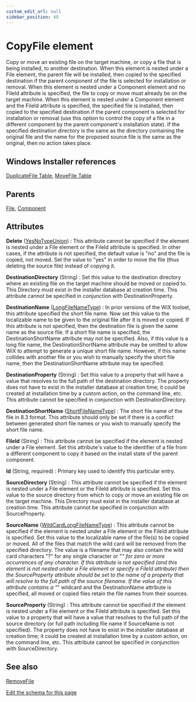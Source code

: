 ```yaml
---
custom_edit_url: null
sidebar_position: 49
---
```

# CopyFile element
Copy or move an existing file on the target machine, or copy a file that is being installed, to another destination. When this element is nested under a File element, the parent file will be installed, then copied to the specified destination if the parent component of the file is selected for installation or removal. When this element is nested under a Component element and no FileId attribute is specified, the file to copy or move must already be on the target machine. When this element is nested under a Component element and the FileId attribute is specified, the specified file is installed, then copied to the specified destination if the parent component is selected for installation or removal (use this option to control the copy of a file in a different component by the parent component's installation state). If the specified destination directory is the same as the directory containing the original file and the name for the proposed source file is the same as the original, then no action takes place.

## Windows Installer references
[DuplicateFile Table](https://docs.microsoft.com/en-us/windows/win32/msi/duplicatefile-table), [MoveFile Table](https://docs.microsoft.com/en-us/windows/win32/msi/movefile-table)

## Parents
[File](file.md), [Component](component.md)

## Attributes
**Delete** ([YesNoTypeUnion](yesnotype.md 'Values of this type will either be "yes"/"true" or "no"/"false".'))
  : This attribute cannot be specified if the element is nested under a File element or the FileId attribute is specified. In other cases, if the attribute is not specified, the default value is "no" and the file is copied, not moved. Set the value to "yes" in order to move the file (thus deleting the source file) instead of copying it.

**DestinationDirectory** (String)
  : Set this value to the destination directory where an existing file on the target machine should be moved or copied to. This Directory must exist in the installer database at creation time. This attribute cannot be specified in conjunction with DestinationProperty.

**DestinationName** ([LongFileNameType](longfilenametype.md 'Values of this type will look like: "Long File Name.extension". Legal long names contain no more than 260 characters and must contain at least one non-period character. The following characters are not allowed: \ ? | > : / * " or <. The name must be shorter than 260 characters. The value could also be a localization variable with the format !(loc.VARIABLE).'))
  : In prior versions of the WiX toolset, this attribute specified the short file name. Now set this value to the localizable name to be given to the original file after it is moved or copied. If this attribute is not specified, then the destination file is given the same name as the source file. If a short file name is specified, the DestinationShortName attribute may not be specified. Also, if this value is a long file name, the DestinationShortName attribute may be omitted to allow WiX to attempt to generate a unique short file name. However, if this name collides with another file or you wish to manually specify the short file name, then the DestinationShortName attribute may be specified.

**DestinationProperty** (String)
  : Set this value to a property that will have a value that resolves to the full path of the destination directory. The property does not have to exist in the installer database at creation time; it could be created at installation time by a custom action, on the command line, etc. This attribute cannot be specified in conjunction with DestinationDirectory.

**DestinationShortName** ([ShortFileNameType](shortfilenametype.md 'Values of this type will look like: "FileName.ext". Only one period is allowed. The following characters are not allowed: \ ? | > : / * " + , ; = [ ] <, or whitespace. The name cannot exceed 8 characters and the extension cannot exceed 3 characters. The value could also be a localization variable with the format !(loc.VARIABLE).'))
  : The short file name of the file in 8.3 format. This attribute should only be set if there is a conflict between generated short file names or you wish to manually specify the short file name.

**FileId** (String)
  : This attribute cannot be specified if the element is nested under a File element. Set this attribute's value to the identifier of a file from a different component to copy it based on the install state of the parent component.

**Id** (String, required)
  : Primary key used to identify this particular entry.

**SourceDirectory** (String)
  : This attribute cannot be specified if the element is nested under a File element or the FileId attribute is specified. Set this value to the source directory from which to copy or move an existing file on the target machine. This Directory must exist in the installer database at creation time. This attribute cannot be specified in conjunction with SourceProperty.

**SourceName** ([WildCardLongFileNameType](wildcardlongfilenametype.md 'Values of this type will look like: "Long File N?me.extension*". Legal long names contain no more than 260 characters and must contain at least one non-period character. The following characters are not allowed: \ | > : / " or <. The name must be shorter than 260 characters. The value could also be a localization variable with the format !(loc.VARIABLE).'))
  : This attribute cannot be specified if the element is nested under a File element or the FileId attribute is specified. Set this value to the localizable name of the file(s) to be copied or moved. All of the files that match the wild card will be removed from the specified directory. The value is a filename that may also contain the wild card characters "?" for any single character or "*" for zero or more occurrences of any character. If this attribute is not specified (and this element is not nested under a File element or specify a FileId attribute) then the SourceProperty attribute should be set to the name of a property that will resolve to the full path of the source filename. If the value of this attribute contains a "*" wildcard and the DestinationName attribute is specified, all moved or copied files retain the file names from their sources.

**SourceProperty** (String)
  : This attribute cannot be specified if the element is nested under a File element or the FileId attribute is specified. Set this value to a property that will have a value that resolves to the full path of the source directory (or full path including file name if SourceName is not specified). The property does not have to exist in the installer database at creation time; it could be created at installation time by a custom action, on the command line, etc. This attribute cannot be specified in conjunction with SourceDirectory.


## See also
[RemoveFile](removefile.md)

[Edit the schema for this page](https://github.com/wixtoolset/web/blob/master/src/xsd4/wix.xsd)